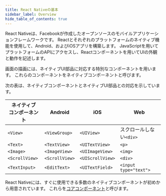 ```yaml
---
title: React Nativeの基本
sidebar_label: Overview
hide_table_of_contents: true
---
```


React Nativeは、Facebookが作成したオープンソースのモバイルアプリケーションフレームワークです。
Reactとそれぞれのプラットフォームのネイティブ機能を使用して、Android、およびiOSアプリを構築します。
JavaScriptを用いてプラットフォームのAPIにアクセスし、Reactコンポーネントを用いてUIの外観と動作を記述します。

画面の描画には、ネイティブUI部品に対応する特別なコンポーネントを用います。
これらのコンポーネントをネイティブコンポーネントと呼びます。

次の表は、ネイティブコンポーネントとネイティブUI部品との対応を示しています。

|ネイティブ<br/>コンポーネント|Android|iOS|Web|
|---------------------------|------------|--------|----------|
|`<View>`|`<ViewGroup>`|`<UIView>`|スクロールしない`<div>`|
|`<Text>`|`<TextView>`|`<UITextView>`|`<p>`|
|`<Image>`|`<ImageView>`|`<UIImageView>`|`<img>`|
|`<ScrollView>`|`<ScrollView>`|`<UIScrollView>`|`<div>`|
|`<TextInput>`|`<EditText>`|`<UITextField>`|`<input type="text">`|

React Nativeには、すぐに使用できる多数のネイティブコンポーネントが初めから用意されています。
これらを[コアコンポーネント](https://reactnative.dev/docs/components-and-apis)と呼びます。
